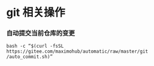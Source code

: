 # git 相关操作


### 自动提交当前仓库的变更

```shell
bash -c “$(curl -fsSL https://gitee.com/maximohub/automatic/raw/master/git
/auto_commit.sh)”

```


```shell

```

```shell

```